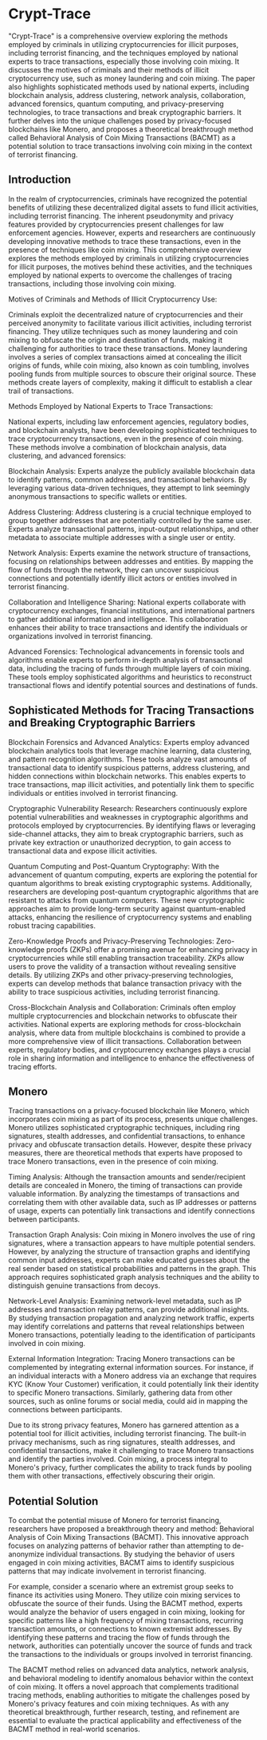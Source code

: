 # Crypt-Trace

"Crypt-Trace" is a comprehensive overview exploring the methods employed by criminals in utilizing cryptocurrencies for illicit purposes, including terrorist financing, and the techniques employed by national experts to trace transactions, especially those involving coin mixing. It discusses the motives of criminals and their methods of illicit cryptocurrency use, such as money laundering and coin mixing. The paper also highlights sophisticated methods used by national experts, including blockchain analysis, address clustering, network analysis, collaboration, advanced forensics, quantum computing, and privacy-preserving technologies, to trace transactions and break cryptographic barriers. It further delves into the unique challenges posed by privacy-focused blockchains like Monero, and proposes a theoretical breakthrough method called Behavioral Analysis of Coin Mixing Transactions (BACMT) as a potential solution to trace transactions involving coin mixing in the context of terrorist financing.

## Introduction

In the realm of cryptocurrencies, criminals have recognized the potential benefits of utilizing these decentralized digital assets to fund illicit activities, including terrorist financing. The inherent pseudonymity and privacy features provided by cryptocurrencies present challenges for law enforcement agencies. However, experts and researchers are continuously developing innovative methods to trace these transactions, even in the presence of techniques like coin mixing. This comprehensive overview explores the methods employed by criminals in utilizing cryptocurrencies for illicit purposes, the motives behind these activities, and the techniques employed by national experts to overcome the challenges of tracing transactions, including those involving coin mixing.

Motives of Criminals and Methods of Illicit Cryptocurrency Use:

Criminals exploit the decentralized nature of cryptocurrencies and their perceived anonymity to facilitate various illicit activities, including terrorist financing. They utilize techniques such as money laundering and coin mixing to obfuscate the origin and destination of funds, making it challenging for authorities to trace these transactions. Money laundering involves a series of complex transactions aimed at concealing the illicit origins of funds, while coin mixing, also known as coin tumbling, involves pooling funds from multiple sources to obscure their original source. These methods create layers of complexity, making it difficult to establish a clear trail of transactions.

Methods Employed by National Experts to Trace Transactions:

National experts, including law enforcement agencies, regulatory bodies, and blockchain analysts, have been developing sophisticated techniques to trace cryptocurrency transactions, even in the presence of coin mixing. These methods involve a combination of blockchain analysis, data clustering, and advanced forensics:

Blockchain Analysis: Experts analyze the publicly available blockchain data to identify patterns, common addresses, and transactional behaviors. By leveraging various data-driven techniques, they attempt to link seemingly anonymous transactions to specific wallets or entities.

Address Clustering: Address clustering is a crucial technique employed to group together addresses that are potentially controlled by the same user. Experts analyze transactional patterns, input-output relationships, and other metadata to associate multiple addresses with a single user or entity.

Network Analysis: Experts examine the network structure of transactions, focusing on relationships between addresses and entities. By mapping the flow of funds through the network, they can uncover suspicious connections and potentially identify illicit actors or entities involved in terrorist financing.

Collaboration and Intelligence Sharing: National experts collaborate with cryptocurrency exchanges, financial institutions, and international partners to gather additional information and intelligence. This collaboration enhances their ability to trace transactions and identify the individuals or organizations involved in terrorist financing.

Advanced Forensics: Technological advancements in forensic tools and algorithms enable experts to perform in-depth analysis of transactional data, including the tracing of funds through multiple layers of coin mixing. These tools employ sophisticated algorithms and heuristics to reconstruct transactional flows and identify potential sources and destinations of funds.

## Sophisticated Methods for Tracing Transactions and Breaking Cryptographic Barriers

Blockchain Forensics and Advanced Analytics: Experts employ advanced blockchain analytics tools that leverage machine learning, data clustering, and pattern recognition algorithms. These tools analyze vast amounts of transactional data to identify suspicious patterns, address clustering, and hidden connections within blockchain networks. This enables experts to trace transactions, map illicit activities, and potentially link them to specific individuals or entities involved in terrorist financing.

Cryptographic Vulnerability Research: Researchers continuously explore potential vulnerabilities and weaknesses in cryptographic algorithms and protocols employed by cryptocurrencies. By identifying flaws or leveraging side-channel attacks, they aim to break cryptographic barriers, such as private key extraction or unauthorized decryption, to gain access to transactional data and expose illicit activities.

Quantum Computing and Post-Quantum Cryptography: With the advancement of quantum computing, experts are exploring the potential for quantum algorithms to break existing cryptographic systems. Additionally, researchers are developing post-quantum cryptographic algorithms that are resistant to attacks from quantum computers. These new cryptographic approaches aim to provide long-term security against quantum-enabled attacks, enhancing the resilience of cryptocurrency systems and enabling robust tracing capabilities.

Zero-Knowledge Proofs and Privacy-Preserving Technologies: Zero-knowledge proofs (ZKPs) offer a promising avenue for enhancing privacy in cryptocurrencies while still enabling transaction traceability. ZKPs allow users to prove the validity of a transaction without revealing sensitive details. By utilizing ZKPs and other privacy-preserving technologies, experts can develop methods that balance transaction privacy with the ability to trace suspicious activities, including terrorist financing.

Cross-Blockchain Analysis and Collaboration: Criminals often employ multiple cryptocurrencies and blockchain networks to obfuscate their activities. National experts are exploring methods for cross-blockchain analysis, where data from multiple blockchains is combined to provide a more comprehensive view of illicit transactions. Collaboration between experts, regulatory bodies, and cryptocurrency exchanges plays a crucial role in sharing information and intelligence to enhance the effectiveness of tracing efforts.

## Monero

Tracing transactions on a privacy-focused blockchain like Monero, which incorporates coin mixing as part of its process, presents unique challenges. Monero utilizes sophisticated cryptographic techniques, including ring signatures, stealth addresses, and confidential transactions, to enhance privacy and obfuscate transaction details. However, despite these privacy measures, there are theoretical methods that experts have proposed to trace Monero transactions, even in the presence of coin mixing.

Timing Analysis: Although the transaction amounts and sender/recipient details are concealed in Monero, the timing of transactions can provide valuable information. By analyzing the timestamps of transactions and correlating them with other available data, such as IP addresses or patterns of usage, experts can potentially link transactions and identify connections between participants.

Transaction Graph Analysis: Coin mixing in Monero involves the use of ring signatures, where a transaction appears to have multiple potential senders. However, by analyzing the structure of transaction graphs and identifying common input addresses, experts can make educated guesses about the real sender based on statistical probabilities and patterns in the graph. This approach requires sophisticated graph analysis techniques and the ability to distinguish genuine transactions from decoys.

Network-Level Analysis: Examining network-level metadata, such as IP addresses and transaction relay patterns, can provide additional insights. By studying transaction propagation and analyzing network traffic, experts may identify correlations and patterns that reveal relationships between Monero transactions, potentially leading to the identification of participants involved in coin mixing.

External Information Integration: Tracing Monero transactions can be complemented by integrating external information sources. For instance, if an individual interacts with a Monero address via an exchange that requires KYC (Know Your Customer) verification, it could potentially link their identity to specific Monero transactions. Similarly, gathering data from other sources, such as online forums or social media, could aid in mapping the connections between participants.

Due to its strong privacy features, Monero has garnered attention as a potential tool for illicit activities, including terrorist financing. The built-in privacy mechanisms, such as ring signatures, stealth addresses, and confidential transactions, make it challenging to trace Monero transactions and identify the parties involved. Coin mixing, a process integral to Monero's privacy, further complicates the ability to track funds by pooling them with other transactions, effectively obscuring their origin.

## Potential Solution

To combat the potential misuse of Monero for terrorist financing, researchers have proposed a breakthrough theory and method: Behavioral Analysis of Coin Mixing Transactions (BACMT). This innovative approach focuses on analyzing patterns of behavior rather than attempting to de-anonymize individual transactions. By studying the behavior of users engaged in coin mixing activities, BACMT aims to identify suspicious patterns that may indicate involvement in terrorist financing.

For example, consider a scenario where an extremist group seeks to finance its activities using Monero. They utilize coin mixing services to obfuscate the source of their funds. Using the BACMT method, experts would analyze the behavior of users engaged in coin mixing, looking for specific patterns like a high frequency of mixing transactions, recurring transaction amounts, or connections to known extremist addresses. By identifying these patterns and tracing the flow of funds through the network, authorities can potentially uncover the source of funds and track the transactions to the individuals or groups involved in terrorist financing.

The BACMT method relies on advanced data analytics, network analysis, and behavioral modeling to identify anomalous behavior within the context of coin mixing. It offers a novel approach that complements traditional tracing methods, enabling authorities to mitigate the challenges posed by Monero's privacy features and coin mixing techniques. As with any theoretical breakthrough, further research, testing, and refinement are essential to evaluate the practical applicability and effectiveness of the BACMT method in real-world scenarios.
